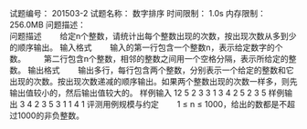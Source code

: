 试题编号：	201503-2
试题名称：	数字排序
时间限制：	1.0s
内存限制：	256.0MB
问题描述：	
问题描述
　　给定n个整数，请统计出每个整数出现的次数，按出现次数从多到少的顺序输出。
输入格式
　　输入的第一行包含一个整数n，表示给定数字的个数。
　　第二行包含n个整数，相邻的整数之间用一个空格分隔，表示所给定的整数。
输出格式
　　输出多行，每行包含两个整数，分别表示一个给定的整数和它出现的次数。按出现次数递减的顺序输出。如果两个整数出现的次数一样多，则先输出值较小的，然后输出值较大的。
样例输入
12
5 2 3 3 1 3 4 2 5 2 3 5
样例输出
3 4
2 3
5 3
1 1
4 1
评测用例规模与约定
　　1 ≤ n ≤ 1000，给出的数都是不超过1000的非负整数。
